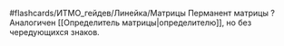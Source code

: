 #flashcards/ИТМО_гейдев/Линейка/Матрицы
Перманент матрицы
?
Аналогичен [[Определитель матрицы|определителю]], но без чередующихся знаков.
